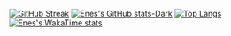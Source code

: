 

[![GitHub Streak](https://streak-stats.demolab.com?user=EnesBrt&theme=python-dark&hide_border=true)](https://git.io/streak-stats)
[![Enes's GitHub stats-Dark](https://github-readme-stats.vercel.app/api?username=EnesBrt&show_icons=true&theme=dark#gh-dark-mode-only)](https://github.com/anuraghazra/github-readme-stats#gh-dark-mode-only)
[![Top Langs](https://github-readme-stats.vercel.app/api/top-langs/?username=EnesBrt&layout=donut)](https://github.com/anuraghazra/github-readme-stats)
[![Enes's WakaTime stats](https://github-readme-stats.vercel.app/api/wakatime?username=EnesBrt)](https://github.com/anuraghazra/github-readme-stats)

